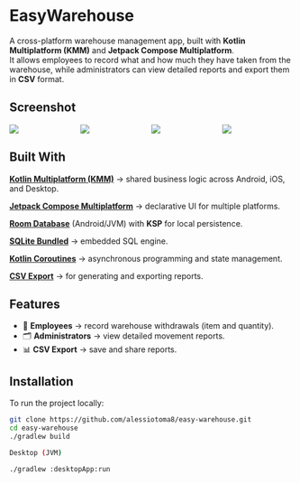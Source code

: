 

# EasyWarehouse

A cross-platform warehouse management app, built with **Kotlin Multiplatform (KMM)** and **Jetpack Compose Multiplatform**.  
It allows employees to record what and how much they have taken from the warehouse, while administrators can view detailed reports and export them in **CSV** format.

## Screenshot
<div style="display: flex; justify-content: space-between;">

  <img src="https://github.com/user-attachments/assets/e782c94e-5ebf-44cf-8c75-3c5f96f4c144" style="flex: 1 1 300px; max-width: 32%;"/>
  <img src="https://github.com/user-attachments/assets/870a2609-ca8f-4732-b515-5f553a9ee7fb" style="flex: 1 1 300px; max-width: 32%;"/>
  <img src="https://github.com/user-attachments/assets/ada6c44d-7092-465a-b865-e63ce8e03bb0" style="flex: 1 1 300px; max-width: 32%;"/>
  <img src="https://github.com/user-attachments/assets/89ffe8fc-ccc7-44ec-95de-87d7a21c4b51" style="flex: 1 1 300px; max-width: 32%;"/>

  

</div>

## Built With

**[Kotlin Multiplatform (KMM)](https://kotlinlang.org/lp/multiplatform/)** → shared business logic across Android, iOS, and Desktop.  

**[Jetpack Compose Multiplatform](https://www.jetbrains.com/lp/compose-multiplatform/)** → declarative UI for multiple platforms.  

**[Room Database](https://developer.android.com/jetpack/androidx/releases/room)** (Android/JVM) with **KSP** for local persistence.  

**[SQLite Bundled](https://github.com/touchlab/SQLiter)** → embedded SQL engine.  

**[Kotlin Coroutines](https://kotlinlang.org/docs/coroutines-overview.html)** → asynchronous programming and state management.  

**[CSV Export](https://commons.apache.org/proper/commons-csv/)** → for generating and exporting reports.  

## Features

- 👷 **Employees** → record warehouse withdrawals (item and quantity).  
- 🗂️ **Administrators** → view detailed movement reports.  
- 📊 **CSV Export** → save and share reports.  

## Installation

To run the project locally:

```bash
git clone https://github.com/alessiotoma8/easy-warehouse.git
cd easy-warehouse
./gradlew build

Desktop (JVM)

./gradlew :desktopApp:run





